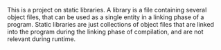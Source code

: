 This is a project on static libraries. A library is a file containing several object files, that can be used as a single entity in a linking phase of a program. Static libraries are just collections of object files that are linked into the program during the linking phase of compilation, and are not relevant during runtime.
